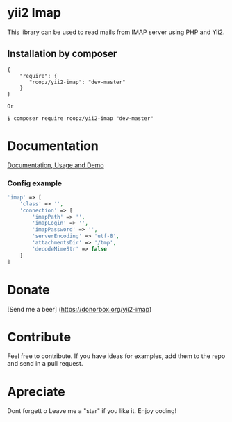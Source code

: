 yii2 Imap
==========
This library can be used to read mails from IMAP server using PHP and Yii2.

Installation by composer
------------
```composer
{
    "require": {
       "roopz/yii2-imap": "dev-master"
    }
}

Or

$ composer require roopz/yii2-imap "dev-master"
```

# Documentation
[Documentation, Usage and Demo](http://yiioverflow.com/yii2-imap/)

### Config example

```php
'imap' => [
	'class' => '',
	'connection' => [
		'imapPath' => '',
		'imapLogin' => '',
		'imapPassword' => '',
		'serverEncoding' => 'utf-8',
		'attachmentsDir' => '/tmp',
		'decodeMimeStr' => false
	]
]
```

# Donate
[Send me a beer] (https://donorbox.org/yii2-imap)

# Contribute
Feel free to contribute. If you have ideas for examples, add them to the repo and send in a pull request.

# Apreciate
Dont forgett o Leave me a "star" if you like it. Enjoy coding!
